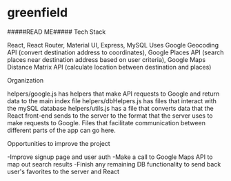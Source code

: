 # greenfield

#####READ ME#####
Tech Stack

React, React Router, Material UI, Express, MySQL
Uses Google Geocoding API (convert destination address to coordinates),
Google Places API (search places near destination address based on user criteria),
Google Maps Distance Matrix API (calculate location between destination and places)

Organization

helpers/google.js has helpers that make API requests to Google and return data to the main index file
helpers/dbHelpers.js has files that interact with the mySQL database
helpers/utils.js has a file that converts data that the React front-end sends to the server to the format that the server uses to make requests to Google. Files that facilitate communication between different parts of the app can go here.

Opportunities to improve the project

-Improve signup page and user auth
-Make a call to Google Maps API to map out search results
-Finish any remaining DB functionality to send back user's favorites to the server and React